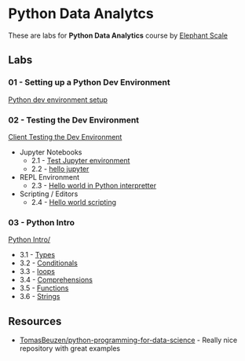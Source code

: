 # Python Data Analytcs

These are labs for **Python Data Analytics** course by [Elephant Scale](https://elephantscale.com/)

## Labs

### 01 - Setting up a Python Dev Environment

[Python dev environment setup](01-dev-env-setup/README.md)

### 02 - Testing the Dev Environment

[Client Testing the Dev Environment](http://go/dataanalyticspython/#DataAnalyticswithPython-TestingtheDevEnvironment)

* Jupyter Notebooks
    * 2.1 - [Test Jupyter environment](01-dev-env-setup/testing-123.ipynb)
    * 2.2 - [hello jupyter](02-helloworld/hello-jupyter.ipynb)
* REPL Environment
    * 2.3 - [Hello world in Python interpretter](02-helloworld/REPL.md)
* Scripting / Editors
    * 2.4 - [Hello world scripting](02-helloworld/Script.md)

### 03 - Python Intro

[Python Intro/](03-python-intro/)

* 3.1 - [Types](03-python-intro/01-types.ipynb)
* 3.2 - [Conditionals](03-python-intro/02-conditionals.ipynb)
* 3.3 - [loops](03-python-intro/03-loops.ipynb)
* 3.4 - [Comprehensions](03-python-intro/04-comprehensions.ipynb)
* 3.5 - [Functions](03-python-intro/05-functions.ipynb)
* 3.6 - [Strings](03-python-intro/06-string.ipynb)

## Resources

* [TomasBeuzen/python-programming-for-data-science](https://github.com/TomasBeuzen/python-programming-for-data-science) - Really nice repository with great examples